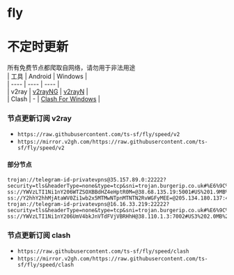 # fly
# 不定时更新
所有免费节点都爬取自网络，请勿用于非法用途  
|  工具  | Android  | Windows  |  
|  ----  | ----   | ----  |  
| v2ray  | [v2rayNG](https://github.com/2dust/v2rayNG/releases) | [v2rayN](https://github.com/2dust/v2rayN/releases) |  
| Clash  | - | [Clash For Windows](https://github.com/2dust/clashN/releases) | 
  
### 节点更新订阅  v2ray
- `https://raw.githubusercontent.com/ts-sf/fly/speed/v2`  
- `https://mirror.v2gh.com/https://raw.githubusercontent.com/ts-sf/fly/speed/v2`  

#### 部分节点  
``` 
trojan://telegram-id-privatevpns@35.157.89.0:22222?security=tls&headerType=none&type=tcp&sni=trojan.burgerip.co.uk#%E6%9C%AA%E7%9F%A55%2011.3MB%2Fs
ss://YWVzLTI1Ni1nY206WTZSOXBBdHZ4eHptR0M=@38.68.135.19:5001#US%201.9MB%2Fs
ss://Y2hhY2hhMjAtaWV0Zi1wb2x5MTMwNTpnMTNTN2RvWGFyMEE=@205.134.180.137:443#US2%2048.8MB%2Fs
trojan://telegram-id-privatevpns@16.16.33.219:22222?security=tls&headerType=none&type=tcp&sni=trojan.burgerip.co.uk#%E6%9C%AA%E7%9F%A57%2037.5KB%2Fs
ss://YWVzLTI1Ni1nY206UmV4bkJnVTdFVjVBRHhH@38.110.1.3:7002#US3%202.0MB%2Fs
```
### 节点更新订阅  clash
- `https://raw.githubusercontent.com/ts-sf/fly/speed/clash`  
- `https://mirror.v2gh.com/https://raw.githubusercontent.com/ts-sf/fly/speed/clash`  


